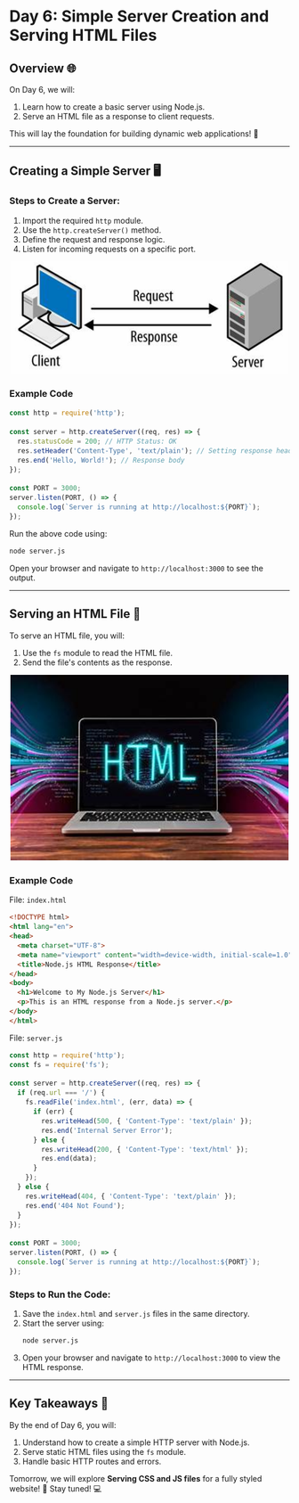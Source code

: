 # Day 6: Simple Server Creation and Serving HTML Files

## Overview 🌐
On Day 6, we will:
1. Learn how to create a basic server using Node.js.
2. Serve an HTML file as a response to client requests.

This will lay the foundation for building dynamic web applications! 🚀

---

## **Creating a Simple Server** 🖥️

### **Steps to Create a Server:**
1. Import the required `http` module.
2. Use the `http.createServer()` method.
3. Define the request and response logic.
4. Listen for incoming requests on a specific port.

<div align="center">
    <img src="../resources/images/simple_server.jpg" alt="Node Express Image" width="500" />
</div>

### **Example Code**
```javascript
const http = require('http');

const server = http.createServer((req, res) => {
  res.statusCode = 200; // HTTP Status: OK
  res.setHeader('Content-Type', 'text/plain'); // Setting response header
  res.end('Hello, World!'); // Response body
});

const PORT = 3000;
server.listen(PORT, () => {
  console.log(`Server is running at http://localhost:${PORT}`);
});
```

Run the above code using:
```bash
node server.js
```
Open your browser and navigate to `http://localhost:3000` to see the output.

---

## **Serving an HTML File** 📄

To serve an HTML file, you will:
1. Use the `fs` module to read the HTML file.
2. Send the file's contents as the response.

<div align="center">
    <img src="../resources/images/html.jpg" alt="Node Express Image" width="500" />
</div>

### **Example Code**
File: `index.html`
```html
<!DOCTYPE html>
<html lang="en">
<head>
  <meta charset="UTF-8">
  <meta name="viewport" content="width=device-width, initial-scale=1.0">
  <title>Node.js HTML Response</title>
</head>
<body>
  <h1>Welcome to My Node.js Server</h1>
  <p>This is an HTML response from a Node.js server.</p>
</body>
</html>
```

File: `server.js`
```javascript
const http = require('http');
const fs = require('fs');

const server = http.createServer((req, res) => {
  if (req.url === '/') {
    fs.readFile('index.html', (err, data) => {
      if (err) {
        res.writeHead(500, { 'Content-Type': 'text/plain' });
        res.end('Internal Server Error');
      } else {
        res.writeHead(200, { 'Content-Type': 'text/html' });
        res.end(data);
      }
    });
  } else {
    res.writeHead(404, { 'Content-Type': 'text/plain' });
    res.end('404 Not Found');
  }
});

const PORT = 3000;
server.listen(PORT, () => {
  console.log(`Server is running at http://localhost:${PORT}`);
});
```

### **Steps to Run the Code:**
1. Save the `index.html` and `server.js` files in the same directory.
2. Start the server using:
   ```bash
   node server.js
   ```
3. Open your browser and navigate to `http://localhost:3000` to view the HTML response.

---

## **Key Takeaways** 📘
By the end of Day 6, you will:
1. Understand how to create a simple HTTP server with Node.js.
2. Serve static HTML files using the `fs` module.
3. Handle basic HTTP routes and errors.

Tomorrow, we will explore **Serving CSS and JS files** for a fully styled website! 🎨 Stay tuned! 💻


